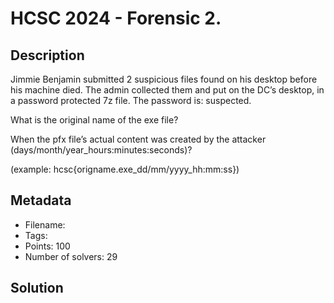 # HCSC 2024 - Forensic 2.

## Description

Jimmie Benjamin submitted 2 suspicious files found on his desktop before his machine died. The admin collected them and put on the DC’s desktop, in a password protected 7z file. The password is: suspected.

What is the original name of the exe file?

When the pfx file’s actual content was created by the attacker (days/month/year_hours:minutes:seconds)?

(example: hcsc{origname.exe_dd/mm/yyyy_hh:mm:ss})

## Metadata

- Filename: 
- Tags: 
- Points: 100
- Number of solvers: 29

## Solution

